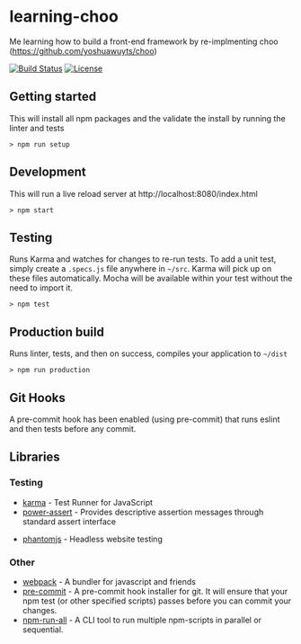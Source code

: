 # learning-choo

Me learning how to build a front-end framework by re-implmenting choo (https://github.com/yoshuawuyts/choo)

[![Build Status][build-badge]][build]
[![License][license-badge]][license]

## Getting started

This will install all npm packages and the  validate the install by running the linter and tests

    > npm run setup

## Development

This will run a live reload server at http://localhost:8080/index.html

    > npm start

## Testing

Runs Karma and watches for changes to re-run tests. To add a unit test, simply create a `.specs.js` file anywhere in `~/src`. Karma will pick up on these files automatically. Mocha will be available within your test without the need to import it.

    > npm test

## Production build

Runs linter, tests, and then on success, compiles your application to `~/dist`

    > npm run production

## Git Hooks

A pre-commit hook has been enabled (using pre-commit) that runs eslint and then tests before any commit.

## Libraries

### Testing

+ [karma](https://github.com/karma-runner/karma) - Test Runner for JavaScript
+ [power-assert](https://github.com/power-assert-js/power-assert) - Provides descriptive assertion messages through standard assert interface
* [phantomjs](https://github.com/Medium/phantomjs) - Headless website testing

### Other

+ [webpack](https://github.com/webpack/webpack) - A bundler for javascript and friends
+ [pre-commit](https://github.com/observing/pre-commit) - A pre-commit hook installer for git. It will ensure that your npm test (or other specified scripts) passes before you can commit your changes.
+ [npm-run-all](https://www.npmjs.com/package/npm-run-all) - A CLI tool to run multiple npm-scripts in parallel or sequential.

[build-badge]: https://travis-ci.org/michael-wolfenden/learning-choo.svg?style=flat-square
[build]: https://travis-ci.org/michael-wolfenden/learning-choo
[license-badge]: https://img.shields.io/github/license/michael-wolfenden/learning-choo.svg?style=flat-square
[license]: https://raw.githubusercontent.com/michael-wolfenden/learning-choo/master/LICENSE
